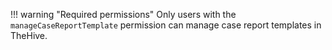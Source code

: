 !!! warning "Required permissions"
    Only users with the `manageCaseReportTemplate` permission can manage case report templates in TheHive.